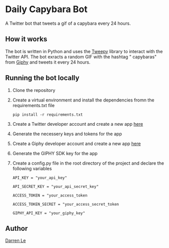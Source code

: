 # Daily Capybara Bot

A Twitter bot that tweets a gif of a capybara every 24 hours.

## How it works

The bot is written in Python and uses the [Tweepy](https://www.tweepy.org/) library to interact with the Twitter API. The bot exracts a random GIF with the hashtag "
capybaras" from [Giphy](https://giphy.com/) and tweets it every 24 hours.

## Running the bot locally

1. Clone the repository
2. Create a virtual environment and install the dependencies fromn the requirements.txt file

      ```pip install -r requirements.txt```

3. Create a Twitter developer account and create a new app [here](https://developer.twitter.com/)
4. Generate the necessery keys and tokens for the app
5. Create a Giphy developer account and create a new app [here](https://developers.giphy.com/)
6. Generate the GIPHY SDK key for the app
7. Create a config.py file in the root directory of the project and declare the following variables

      ```API_KEY = "your_api_key"```

      ```API_SECRET_KEY = "your_api_secret_key"```

      ```ACCESS_TOKEN = "your_access_token```

      ```ACCESS_TOKEN_SECRET = "your_access_secret_token```

      ```GIPHY_API_KEY = "your_giphy_key"```

## Author

[Darren Le](https://github.com/DarrenLe20)
